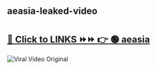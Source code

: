 
 ## aeasia-leaked-video 

# <h2><a href="https://clipsfans.com/aeasia&ref=git">🔗 Click to LINKS ⏩⏩ 👉 🟢 aeasia </a></h2>

<a href="https://clipsfans.com/aeasia&ref=git" rel="nofollow" data-target="animated-image.originalLink"><img src="https://i.ibb.co.com/xMMVF88/686577567.gif" alt="Viral Video Original" style="max-width: 100%; display: inline-block;" data-target="animated-image.originalImage"></a>
